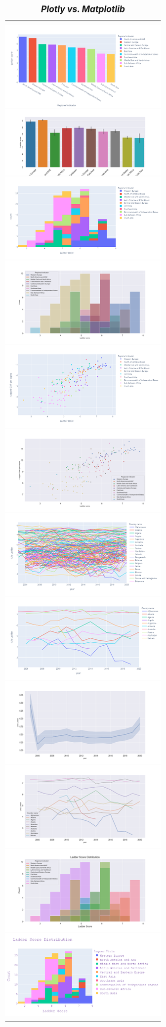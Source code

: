<i><h1 align='center'>Plotly vs. Matplotlib</h1></i>
<hr>

![](Plots/Plot1.png)
![](Plots/Plot3.png)
![](Plots/Plot4.png)
![](Plots/Plot5.png)
![](Plots/Plot6.png)
![](Plots/Plot7.png)
![](Plots/Plot8.png)
![](Plots/Plot9.png)
![](Plots/Plot10.png)
![](Plots/Plot11.png)
![](Plots/Plot12.png)
![](Plots/Plot13.png)
<hr>
